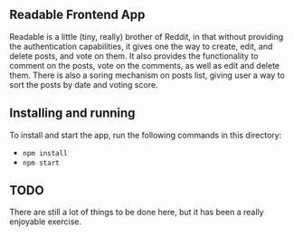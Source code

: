 ## Readable Frontend App

Readable is a little (tiny, really) brother of Reddit, in that without providing the authentication capabilities, it gives one the way to create, edit, and delete posts, and vote on them. 
It also provides the functionality to comment on the posts, vote on the comments, as well as edit and delete them. 
There is also a soring mechanism on posts list, giving user a way to sort the posts by date and voting score. 

## Installing and running

To install and start the app, run the following commands in this directory:

* `npm install`
* `npm start`

## TODO

There are still a lot of things to be done here, but it has been a really enjoyable exercise. 
